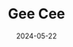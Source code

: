 ---
title: Gee Cee
alt: A collection of works for the group "Gee Cee".
date: 2024-05-22
tags: ['post', 'UI', 'remakes']
images: ['/assets/projects/GCH_LSG.avif']
accent: '#81439a'
special: 'eleventy:ignore'
---